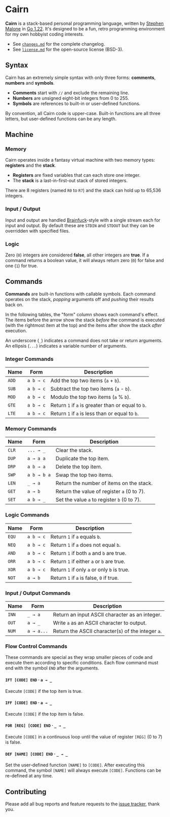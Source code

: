 # Cairn

**Cairn** is a stack-based personal programming language, written by [Stephen Malone][sm] in [Go 1.22][go]. It's designed to be a fun, retro programming environment for my own hobbyist coding interests.

- See [`changes.md`][ch] for the complete changelog.
- See [`license.md`][li] for the open-source license (BSD-3).

## Syntax

Cairn has an extremely simple syntax with only three forms: **comments**, **numbers** and **symbols**.

- **Comments** start with `//` and exclude the remaining line.
- **Numbers** are unsigned eight-bit integers from 0 to 255.
- **Symbols** are references to built-in or user-defined functions.

By convention, all Cairn code is upper-case. Built-in functions are all three letters, but user-defined functions can be any length.

## Machine

### Memory

Cairn operates inside a fantasy virtual machine with two memory types: **registers** and the **stack**.

- **Registers** are fixed variables that can each store one integer.
- The **stack** is a last-in-first-out stack of stored integers.

There are 8 registers (named `R0` to `R7`) and the stack can hold up to 65,536 integers.

### Input / Output

Input and output are handled [Brainfuck][bf]-style with a single stream each for input and output. By default these are `STDIN` and `STDOUT` but they can be overridden with specified files.

### Logic

Zero (`0`) integers are considered **false**, all other integers are **true**. If a command returns a boolean value, it will always return zero (`0`) for false and one (`1`) for true.

## Commands

**Commands** are built-in functions with callable symbols. Each command operates on the stack, *popping* arguments off and *pushing* their results back on.

In the following tables, the "form" column shows each command's effect. The items before the arrow show the stack *before* the command is executed (with the rightmost item at the top) and the items after show the stack *after* execution.

An underscore (`_`) indicates a command does not take or return arguments.
An ellipsis (`...`) indicates a variable number of arguments.

### Integer Commands

Name  | Form      | Description
----- | --------- | -----------
`ADD` | `a b → c` | Add the top two items (`a` + `b`).
`SUB` | `a b → c` | Subtract the top two items (`a` - `b`).
`MOD` | `a b → c` | Modulo the top two items (`a` % `b`).
`GTE` | `a b → c` | Return `1` if `a` is greater than or equal to `b`.
`LTE` | `a b → c` | Return `1` if `a` is less than or equal to `b`.

### Memory Commands

Name  | Form        | Description
----- | ----------- | -----------
`CLR` | `... → _`   | Clear the stack.
`DUP` | `a → a a`   | Duplicate the top item.
`DRP` | `a b → a`   | Delete the top item.
`SWP` | `a b → b a` | Swap the top two items.
`LEN` | `_ → a`     | Return the number of items on the stack.
`GET` | `a → b`     | Return the value of register `a` (0 to 7).
`SET` | `a b → _`   | Set the value `a` to register `b` (0 to 7).

### Logic Commands

Name  | Form      | Description
----- | --------- | -----------
`EQU` | `a b → c` | Return `1` if `a` equals `b`.
`NEQ` | `a b → c` | Return `1` if `a` does not equal `b`.
`AND` | `a b → c` | Return `1` if both `a` and `b` are true.
`ORR` | `a b → c` | Return `1` if either `a` or `b` are true.
`XOR` | `a b → c` | Return `1` if only `a` or only `b` is true.
`NOT` | `a → b`   | Return `1` if `a` is false, `0` if true.

### Input / Output Commands

Name  | Form       | Description
----- | ---------- | -----------
`INN` | `_ → a`    | Return an input ASCII character as an integer.
`OUT` | `a → _`    | Write `a` as an ASCII character to output.
`NUM` | `a → a...` | Return the ASCII character(s) of the integer `a`.

### Flow Control Commands

These commands are special as they wrap smaller pieces of code and execute them according to specific conditions. Each flow command must end with the symbol `END` after the arguments.

#### `IFT [CODE] END` · `a → _`

Execute `[CODE]` if the top item is true.

#### `IFF [CODE] END` · `a → _`

Execute `[CODE]` if the top item is false.

#### `FOR [REG] [CODE] END` · `_ → _`

Execute `[CODE]` in a continuous loop until the value of register `[REG]` (0 to 7) is false.

#### `DEF [NAME] [CODE] END` · `_ → _`

Set the user-defined function `[NAME]` to `[CODE]`. After executing this command, the symbol `[NAME]` will always execute `[CODE]`. Functions can be re-defined at any time.

## Contributing

Please add all bug reports and feature requests to the [issue tracker][is], thank you.

[bf]: https://esolangs.org/wiki/Brainfuck
[ch]: https://github.com/wirehaiku/cairn/blob/main/changes.md
[go]: https://golang.org/doc/go1.22
[is]: https://github.com/wirehaiku/cairn/issues
[li]: https://github.com/wirehaiku/cairn/blob/main/license.md
[sm]: https://mastodon.social/@stvmln
